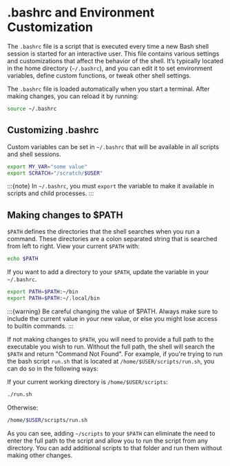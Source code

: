 # .bashrc and Environment Customization

The `.bashrc` file is a script that is executed every time a new Bash shell session is started for an interactive user. This file contains various settings and customizations that affect the behavior of the shell. It’s typically located in the home directory (`~/.bashrc`), and you can edit it to set environment variables, define custom functions, or tweak other shell settings.

The `.bashrc` file is loaded automatically when you start a terminal. After making changes, you can reload it by running:

```bash
source ~/.bashrc
```

## Customizing .bashrc

Custom variables can be set in `~/.bashrc` that will be available in all scripts and shell sessions.

```bash
export MY_VAR="some value"
export SCRATCH="/scratch/$USER"
```

:::{note}
In `~/.bashrc`, you must `export` the variable to make it available in scripts and child processes.
:::

## Making changes to $PATH

`$PATH` defines the directories that the shell searches when you run a command. These directories are a colon separated string that is searched from left to right. View your current `$PATH`  with:

```bash
echo $PATH
```

If you want to add a directory to your `$PATH`, update the variable in your `~/.bashrc`.

```bash
export PATH=$PATH:~/bin
export PATH=$PATH:~/.local/bin
```

:::{warning}
Be careful changing the value of $PATH. Always make sure to include the current value in your new value, or else you might lose access to builtin commands.
:::

If not making changes to `$PATH`, you will need to provide a full path to the executable you wish to run. Without the full path, the shell will search the `$PATH` and return "Command Not Found". For example, if you're trying to run the bash script `run.sh` that is located at `/home/$USER/scripts/run.sh`, you can do so in the following ways:

If your current working directory is `/home/$USER/scripts`:

```bash
./run.sh
```

Otherwise:

```bash
/home/$USER/scripts/run.sh
```

As you can see, adding `~/scripts` to your `$PATH` can eliminate the need to enter the full path to the script and allow you to run the script from any directory. You can add additional scripts to that folder and run them without making other changes.

